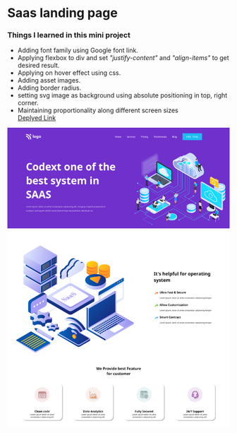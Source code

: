 # Saas landing page
### Things I learned in this mini project
* Adding font family using Google font link.
* Applying flexbox to div and set _"justify-content"_ and _"align-items"_ to get desired result.
* Applying on hover effect using css.
* Adding asset images.
* Adding border radius.
* setting svg image as background using absolute positioning in top, right corner.
* Maintaining proportionality along different screen sizes  
[Deplyed Link](https://saas-landing-page-clone.netlify.app/)


![thumbnail](thumb.png)



